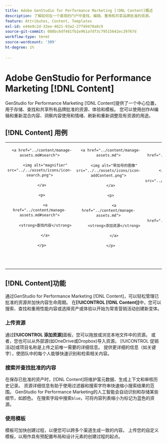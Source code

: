 ```yaml
---
title: Adobe GenStudio for Performance Marketing [!DNL Content]概述
description: 了解如何在一个直观的门户中查找、编辑、重用和共享品牌批准的资源。
feature: Attributes, Content, Templates
exl-id: e44e9c2d-33ee-4621-93a2-27f49478a8c9
source-git-commit: 088bc6df481fb1e961a7df3c79515642ec39767d
workflow-type: tm+mt
source-wordcount: '309'
ht-degree: 1%

---
```


# Adobe GenStudio for Performance Marketing [!DNL Content]

GenStudio for Performance Marketing [!DNL Content]提供了一个中心位置，用于存储、查找和共享所有品牌批准的资源、体验和模板。 您可以使用创作AI编辑和重新混合内容、洞察内容使用和情绪、刷新和重新调整现有资源的用途。

## [!DNL Content] 用例

<table style="table-layout:fixed">

<tr style="border: 0;">

   <td align="center" valign="top" width="100">

      <a href="../content/manage-assets.md#search">

         <img alt="magnifier" src="../../assets/icons/icon-search.png">

      </a>

      <p>

         <a href="../content/manage-assets.md#search">

         <strong>查找内容</strong>

         </a>

      </p>

   </td>

   <td align="center" valign="top" width="100">

      <a href="../content/manage-assets.md">

         <img alt="带加号的图像" src="../../assets/icons/icon-addContent.png">

      </a>

      <p>

         <a href="../content/manage-assets.md">

         <strong>添加资源</strong>

         </a>

      </p>

   </td>

   <td align="center" valign="top" width="100">

      <a href="../content/customize-template.md">

         <img alt="资产上的发光螺钉" src="../../assets/icons/icon-template.png">

      </a>

      <p>

         <a href="../content/customize-template.md">

         <strong>自定义模板</strong>

         </a>

      </p>

   </td>

   <td align="center" valign="top" width="100">

      <a href="../content/use-templates.md">

         <img alt="带加号的资产上的发光螺钉" src="../../assets/icons/icon-addTemplate.png">

      </a>

      <p>

         <a href="../content/use-templates.md#upload-a-template">

         <strong>上载模板</strong>

         </a>

      </p>

   </td>

   <td align="center" valign="top" width="100">

      <a href="../content/asset-details.md#edit-in-express">

         <img alt="在Adobe Express中编辑" src="../../assets/icons/icon-editExpress.png">

      </a>

      <p>

         <a href="../content/asset-details.md#edit-in-express">

         <strong>在Adobe Express中编辑资源</strong>

         </a>

      </p>

   </td>

</tr>

</table>

## [!DNL Content]功能

通过GenStudio for Performance Marketing [!DNL Content]，可以轻松管理已批准的资源并加快内容生命周期。 在&#x200B;**[!UICONTROL [!DNL Content]]**&#x200B;中，您可以搜索、查找和重用性能内容或选择资产或体验以开始为常青营销活动创建新变体。

### 上传资源

通过&#x200B;**[!UICONTROL 添加资源]**&#x200B;面板，您可以拖放或浏览本地文件中的资源。 或者，您也可以从外部源(如OneDrive或Dropbox)导入资源。 [!UICONTROL 促销活动]或项目名称是上传之前唯一需要的详细信息。 提供更详细的信息（如关键字），使团队中的每个人能够快速识别和检索相关内容。

### 搜索并查找批准的内容

在保存已批准的资产时，[!DNL Content]将维护富元数据、生成上下文和审核历史记录。 资源详细信息有助于使用过滤器和搜索字符串快速缩小搜索结果的范围。 GenStudio for Performance Marketing的人工智能会自动识别和存储某些细节，如颜色。 在搜索字段中搜索`blue`，可将内容列表缩小为标记为蓝色的资源。

### 使用模板

模板可加快创建过程，以便您可以跨多个渠道生成一致的内容。 上传您的自定义模板，以用作具有预配置布局和设计元素的创建过程的起点。
